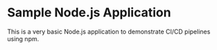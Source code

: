 # Sample Node.js Application

This is a very basic Node.js application to demonstrate CI/CD pipelines using npm.
